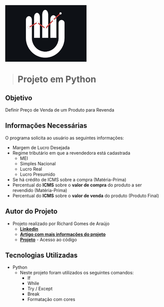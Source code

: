 <img src="HOD.png" align="Center" alt="Hands On Data" style="height: 180px; width:260px;"/>

># Projeto em Python

## Objetivo
Definir Preço de Venda de um Produto para Revenda

## Informações Necessárias
O programa solicita ao usuário as seguintes informações:
- Margem de Lucro Desejada
- Regime tributário em que a revendedora está cadastrada
   - MEI
   - Simples Nacional
   - Lucro Real
   - Lucro Presumido
 - Se há crédito de ICMS sobre a compra (Matéria-Prima)
 - Percentual do **ICMS** sobre o **valor de compra** do produto a ser revendido (Matéria-Prima)
 - Percentual do **ICMS** sobre o **valor de venda** do produto (Produto Final)

## Autor do Projeto
- Projeto realizado por Richard Gomes de Araújo
   - [**Linkedin**](https://www.linkedin.com/in/richardaraujoanalistadedados/)
   - [**Artigo com mais informações do projeto**](https://www.linkedin.com/pulse/precifica%C3%A7%C3%A3o-em-python-richard-gomes-de-araujo/)
   - [**Projeto**](https://github.com/RichardGomesDeAraujo/precificacao_01/blob/main/preco06.py) - Acesso ao código

## Tecnologias Utilizadas
- Python
  - Neste projeto foram utilizados os seguintes comandos:
      - If
      - While
      - Try / Except
      - Break
      - Formatação com cores


